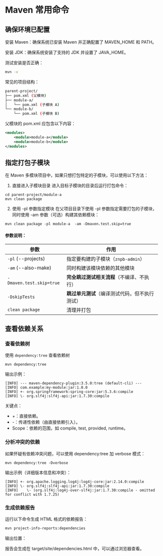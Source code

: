 <!-- 
@[TOC]
 -->
# Maven 常用命令

## 确保环境已配置
安装 Maven：确保系统已安装 Maven 并正确配置了 MAVEN_HOME 和 PATH。

安装 JDK：确保系统安装了支持的 JDK 并设置了 JAVA_HOME。

测试安装是否正确：
```bash
mvn -v
```
常见的项目结构：
```bash
parent-project/
├── pom.xml (父模块)
├── module-a/
│   └── pom.xml (子模块 A)
└── module-b/
    └── pom.xml (子模块 B)
```

父模块的 pom.xml 应包含以下内容：

```xml
<modules>
    <module>module-a</module>
    <module>module-b</module>
</modules>
```

## 指定打包子模块
在 Maven 多模块项目中，如果只想打包特定的子模块，可以使用以下方法：

1. 直接进入子模块目录
   进入目标子模块的目录后运行打包命令：
```shell
cd parent-project/module-a
mvn clean package
```
2. 使用 -pl 参数指定模块
   在父项目目录下使用 -pl 参数指定需要打包的子模块，同时使用 -am 参数（可选）构建其依赖模块：
```shell
mvn clean package -pl module-a  -am -Dmaven.test.skip=true
```
#### **参数说明**：
| 参数 | 作用 |
|------|------|
| `-pl` (--projects) | 指定要构建的子模块（`znpb-admin`） |
| `-am` (--also-make) | 同时构建该模块依赖的其他模块 |
| `-Dmaven.test.skip=true` | **完全跳过测试相关流程**（不编译、不执行） |
| `-DskipTests` | **跳过单元测试**（编译测试代码，但不执行测试） |
| `clean package` | 清理并打包 |

## 查看依赖关系
### 查看依赖树
使用 `dependency:tree` 查看依赖树

    mvn dependency:tree
输出示例：
```text
[INFO] --- maven-dependency-plugin:3.5.0:tree (default-cli) ---
[INFO] com.example:my-module:jar:1.0.0
[INFO] +- org.springframework:spring-core:jar:5.3.6:compile
[INFO] \- org.slf4j:slf4j-api:jar:1.7.30:compile
```

关键点：
- +：直接依赖。
- -：传递性依赖（由直接依赖引入）。
- Scope：依赖的范围，如 compile, test, provided, runtime。
### 分析冲突的依赖
如果怀疑有依赖冲突问题，可以使用 dependency:tree 加 verbose 模式：

    mvn dependency:tree -Dverbose

输出示例（详细版本信息和冲突）：
```text
[INFO] +- org.apache.logging.log4j:log4j-core:jar:2.14.0:compile
[INFO] \- org.slf4j:slf4j-api:jar:1.7.30:compile
[INFO]    \- (org.slf4j:log4j-over-slf4j:jar:1.7.30:compile - omitted for conflict with 1.7.25)
```


### 生成依赖报告
运行以下命令生成 HTML 格式的依赖报告：

```bash
mvn project-info-reports:dependencies
```
输出位置：

报告会生成在 target/site/dependencies.html 中，可以通过浏览器查看。